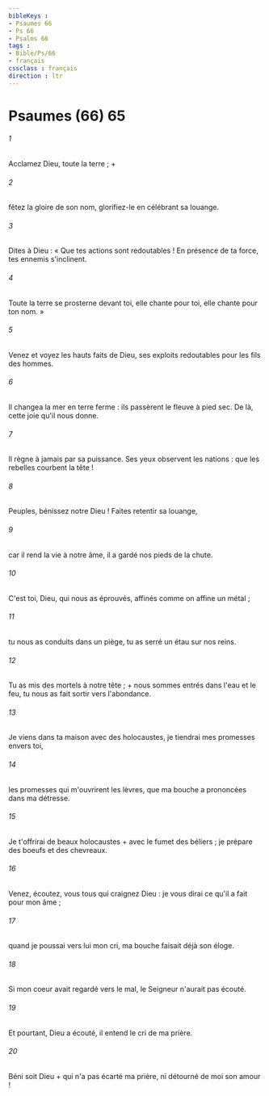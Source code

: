```yaml
---
bibleKeys : 
- Psaumes 66
- Ps 66
- Psalms 66
tags : 
- Bible/Ps/66
- français
cssclass : français
direction : ltr
---
```


# Psaumes (66) 65

###### 1
Acclamez Dieu, toute la terre ; +
###### 2
fêtez la gloire de son nom, glorifiez-le en célébrant sa louange.
###### 3
Dites à Dieu : « Que tes actions sont redoutables ! En présence de ta force, tes ennemis s'inclinent.
###### 4
Toute la terre se prosterne devant toi, elle chante pour toi, elle chante pour ton nom. »
###### 5
Venez et voyez les hauts faits de Dieu, ses exploits redoutables pour les fils des hommes.
###### 6
Il changea la mer en terre ferme : ils passèrent le fleuve à pied sec. De là, cette joie qu'il nous donne.
###### 7
Il règne à jamais par sa puissance. Ses yeux observent les nations : que les rebelles courbent la tête !
###### 8
Peuples, bénissez notre Dieu ! Faites retentir sa louange,
###### 9
car il rend la vie à notre âme, il a gardé nos pieds de la chute.
###### 10
C'est toi, Dieu, qui nous as éprouvés, affinés comme on affine un métal ;
###### 11
tu nous as conduits dans un piège, tu as serré un étau sur nos reins.
###### 12
Tu as mis des mortels à notre tête ; + nous sommes entrés dans l'eau et le feu, tu nous as fait sortir vers l'abondance.
###### 13
Je viens dans ta maison avec des holocaustes, je tiendrai mes promesses envers toi,
###### 14
les promesses qui m'ouvrirent les lèvres, que ma bouche a prononcées dans ma détresse.
###### 15
Je t'offrirai de beaux holocaustes + avec le fumet des béliers ; je prépare des boeufs et des chevreaux.
###### 16
Venez, écoutez, vous tous qui craignez Dieu : je vous dirai ce qu'il a fait pour mon âme ;
###### 17
quand je poussai vers lui mon cri, ma bouche faisait déjà son éloge.
###### 18
Si mon coeur avait regardé vers le mal, le Seigneur n'aurait pas écouté.
###### 19
Et pourtant, Dieu a écouté, il entend le cri de ma prière.
###### 20
Béni soit Dieu + qui n'a pas écarté ma prière, ni détourné de moi son amour !
